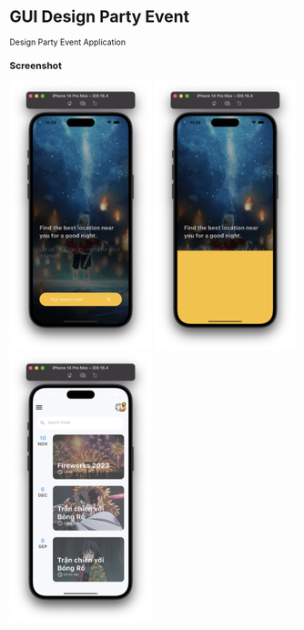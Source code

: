 # GUI Design Party Event 
Design Party Event Application

### Screenshot
[<img src="assets/screenshot/img_mintro.png" width="250">](assets/screenshot/img_mintro.png)
[<img src="assets/screenshot/img_starting_animation.png" width="250">](assets/screenshot/img_starting_animation.png)
[<img src="assets/screenshot/img_findEvent.png" width="250">](assets/screenshot/img_findEvent.png)
